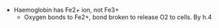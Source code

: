 - Haemoglobin has Fe2+ ion, not Fe3+
	- Oxygen bonds to Fe2+, bond broken to release O2 to cells.
By h.4